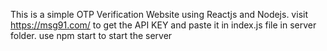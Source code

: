 This is a simple OTP Verification Website using Reactjs and Nodejs.
visit https://msg91.com/ to get the API KEY and paste it in index.js file in server folder.
use npm start to start the server
